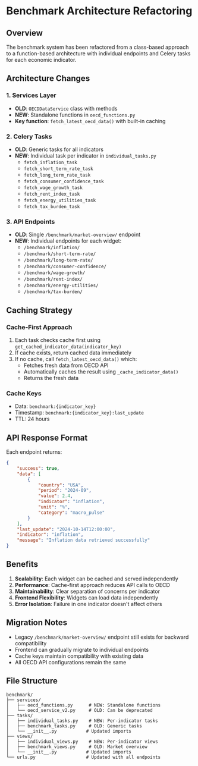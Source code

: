 # Benchmark Architecture Refactoring

## Overview

The benchmark system has been refactored from a class-based approach to a function-based architecture with individual endpoints and Celery tasks for each economic indicator.

## Architecture Changes

### 1. Services Layer
- **OLD**: `OECDDataService` class with methods
- **NEW**: Standalone functions in `oecd_functions.py`
- **Key function**: `fetch_latest_oecd_data()` with built-in caching

### 2. Celery Tasks
- **OLD**: Generic tasks for all indicators
- **NEW**: Individual task per indicator in `individual_tasks.py`
  - `fetch_inflation_task`
  - `fetch_short_term_rate_task`
  - `fetch_long_term_rate_task`
  - `fetch_consumer_confidence_task`
  - `fetch_wage_growth_task`
  - `fetch_rent_index_task`
  - `fetch_energy_utilities_task`
  - `fetch_tax_burden_task`

### 3. API Endpoints
- **OLD**: Single `/benchmark/market-overview/` endpoint
- **NEW**: Individual endpoints for each widget:
  - `/benchmark/inflation/`
  - `/benchmark/short-term-rate/`
  - `/benchmark/long-term-rate/`
  - `/benchmark/consumer-confidence/`
  - `/benchmark/wage-growth/`
  - `/benchmark/rent-index/`
  - `/benchmark/energy-utilities/`
  - `/benchmark/tax-burden/`

## Caching Strategy

### Cache-First Approach
1. Each task checks cache first using `get_cached_indicator_data(indicator_key)`
2. If cache exists, return cached data immediately
3. If no cache, call `fetch_latest_oecd_data()` which:
   - Fetches fresh data from OECD API
   - Automatically caches the result using `_cache_indicator_data()`
   - Returns the fresh data

### Cache Keys
- Data: `benchmark:{indicator_key}`
- Timestamp: `benchmark:{indicator_key}:last_update`
- TTL: 24 hours

## API Response Format

Each endpoint returns:
```json
{
    "success": true,
    "data": [
        {
            "country": "USA",
            "period": "2024-09",
            "value": 2.4,
            "indicator": "inflation",
            "unit": "%",
            "category": "macro_pulse"
        }
    ],
    "last_update": "2024-10-14T12:00:00",
    "indicator": "inflation",
    "message": "Inflation data retrieved successfully"
}
```

## Benefits

1. **Scalability**: Each widget can be cached and served independently
2. **Performance**: Cache-first approach reduces API calls to OECD
3. **Maintainability**: Clear separation of concerns per indicator
4. **Frontend Flexibility**: Widgets can load data independently
5. **Error Isolation**: Failure in one indicator doesn't affect others

## Migration Notes

- Legacy `/benchmark/market-overview/` endpoint still exists for backward compatibility
- Frontend can gradually migrate to individual endpoints
- Cache keys maintain compatibility with existing data
- All OECD API configurations remain the same

## File Structure

```
benchmark/
├── services/
│   ├── oecd_functions.py      # NEW: Standalone functions
│   └── oecd_service_v2.py     # OLD: Can be deprecated
├── tasks/
│   ├── individual_tasks.py    # NEW: Per-indicator tasks
│   ├── benchmark_tasks.py     # OLD: Generic tasks
│   └── __init__.py           # Updated imports
├── views/
│   ├── individual_views.py    # NEW: Per-indicator views
│   ├── benchmark_views.py     # OLD: Market overview
│   └── __init__.py           # Updated imports
└── urls.py                   # Updated with all endpoints
```